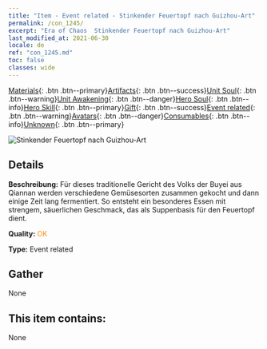 ```yaml
---
title: "Item - Event related - Stinkender Feuertopf nach Guizhou-Art"
permalink: /con_1245/
excerpt: "Era of Chaos  Stinkender Feuertopf nach Guizhou-Art"
last_modified_at: 2021-06-30
locale: de
ref: "con_1245.md"
toc: false
classes: wide
---
```

 [Materials](/ItemsDE/){: .btn .btn--primary}[Artifacts](/ItemsDE/Artifacts/){: .btn .btn--success}[Unit Soul](/ItemsDE/UnitSoul/){: .btn .btn--warning}[Unit Awakening](/ItemsDE/UnitAwakening/){: .btn .btn--danger}[Hero Soul](/ItemsDE/HeroSoul/){: .btn .btn--info}[Hero Skill](/ItemsDE/HeroSkill/){: .btn .btn--primary}[Gift](/ItemsDE/Gift/){: .btn .btn--success}[Event related](/ItemsDE/Events/){: .btn .btn--warning}[Avatars](/ItemsDE/Avatars/){: .btn .btn--danger}[Consumables](/ItemsDE/Consumables/){: .btn .btn--info}[Unknown](/ItemsDE/Unknown/){: .btn .btn--primary}

 ![Stinkender Feuertopf nach Guizhou-Art](/images/t/i_81532231.png)

## Details
 **Beschreibung:** Für dieses traditionelle Gericht des Volks der Buyei aus Qiannan werden verschiedene Gemüsesorten zusammen gekocht und dann einige Zeit lang fermentiert. So entsteht ein besonderes Essen mit strengem, säuerlichen Geschmack, das als Suppenbasis für den Feuertopf dient.

 **Quality:** <span style="color: #FF8C00">OK</span>

 **Type:** Event related

## Gather

  None

## This item contains:

  None

